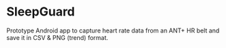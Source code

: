 SleepGuard
==========
Prototype Android app to capture heart rate data from an ANT+ HR belt and save it in CSV & PNG (trend) format.

